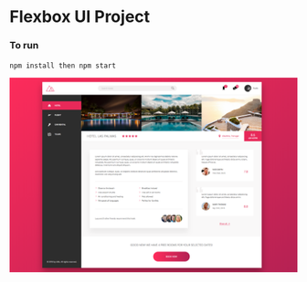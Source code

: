 # Flexbox UI Project

### To run

`npm install then npm start`

![Flexbox UI](https://github.com/rudiss/trillo-project/blob/master/img/screen.png?raw=true)
